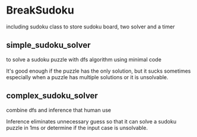 # BreakSudoku
including sudoku class to store sudoku board, two solver and a timer

## simple_sudoku_solver
to solve a sudoku puzzle with dfs algorithm using minimal code

It's good enough if the puzzle has the only solution, but it sucks sometimes especially when a puzzle has multiple solutions or it is unsolvable.

## complex_sudoku_solver
combine dfs and inference that human use

Inference eliminates unnecessary guess so that it can solve a sudoku puzzle in 1ms or  determine if the input case is unsolvable.
